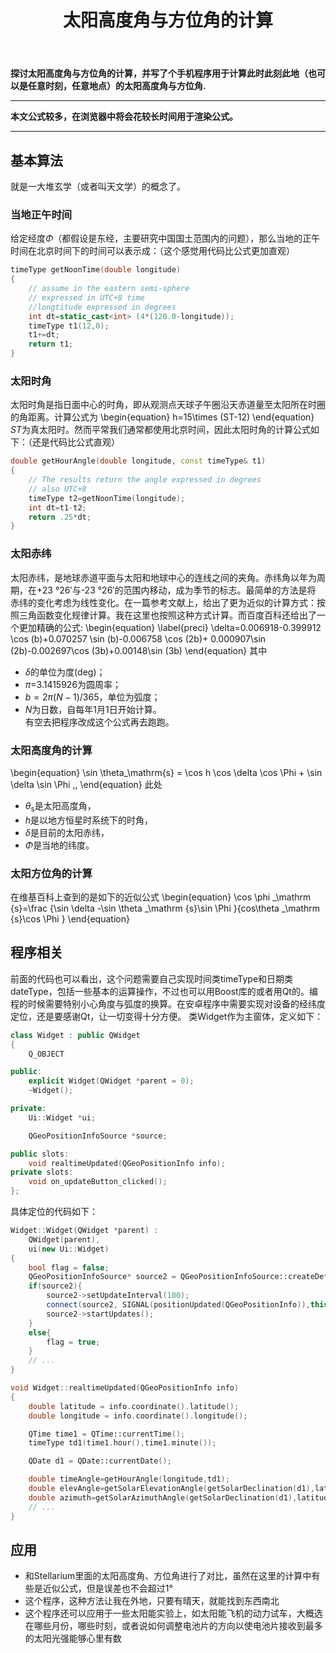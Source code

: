 ﻿---
title: 太阳高度角与方位角的计算
categories:
- Programming
tags:
- 天文 
- 安卓开发 
- Qt 
updated: 2017-10-22 
---
<script type="text/x-mathjax-config">
  		MathJax.Hub.Config({tex2jax: {inlineMath: [['$','$'], ['\\(','\\)']]},
  							TeX: { equationNumbers: {  autoNumber: "AMS"  },
     							   extensions: ["AMSmath.js"]}
  		});
		</script>
 <script type="text/javascript" src="https://cdn.mathjax.org/mathjax/latest/MathJax.js?config=TeX-AMS-MML_HTMLorMML"></script>
**探讨太阳高度角与方位角的计算，并写了个手机程序用于计算此时此刻此地（也可以是任意时刻，任意地点）的太阳高度角与方位角.**

---
**本文公式较多，在浏览器中将会花较长时间用于渲染公式。**  
  
--- 

## 基本算法
就是一大堆玄学（或者叫天文学）的概念了。
### 当地正午时间
给定经度$\Phi$（都假设是东经，主要研究中国国土范围内的问题），那么当地的正午时间在北京时间下的时间可以表示成：（这个感觉用代码比公式更加直观）  
```c++
timeType getNoonTime(double longitude)
{
    // assume in the eastern semi-sphere
    // expressed in UTC+8 time
    //longtitude expressed in degrees
    int dt=static_cast<int> (4*(120.0-longitude));
    timeType t1(12,0);
    t1+=dt;
    return t1;
}
```
### 太阳时角
太阳时角是指日面中心的时角，即从观测点天球子午圈沿天赤道量至太阳所在时圈的角距离。计算公式为
\begin{equation}
h=15\times (ST-12)
\end{equation}
$ST$为真太阳时。然而平常我们通常都使用北京时间，因此太阳时角的计算公式如下：（还是代码比公式直观）
```c++
double getHourAngle(double longitude, const timeType& t1)
{
    // The results return the angle expressed in degrees
    // also UTC+8
    timeType t2=getNoonTime(longitude);
    int dt=t1-t2;
    return .25*dt;
}
```
### 太阳赤纬
太阳赤纬，是地球赤道平面与太阳和地球中心的连线之间的夹角。赤纬角以年为周期，在+23 °26′与-23 °26′的范围内移动，成为季节的标志。最简单的方法是将
赤纬的变化考虑为线性变化。在一篇参考文献上，给出了更为近似的计算方式：按照三角函数变化规律计算。我在这里也按照这种方式计算。而百度百科还给出了一
个更加精确的公式:
\begin{equation} \label{preci}
\delta=0.006918-0.399912 \cos (b)+0.070257 \sin (b)-0.006758 \cos (2b)+ 0.000907\sin (2b)-0.002697\cos (3b)+0.00148\sin (3b)
\end{equation}
其中
* $\delta$的单位为度(deg)；
* $\pi$=3.1415926为圆周率；
* $b=2\pi (N-1)/365$，单位为弧度；
* $N$为日数，自每年1月1日开始计算。    
有空去把程序改成这个公式再去跑跑。

### 太阳高度角的计算
\begin{equation}
\sin \theta_\mathrm{s} = \cos h \cos \delta \cos \Phi + \sin \delta \sin \Phi \,,
\end{equation}
此处
* $\theta_\mathrm{s}$是太阳高度角，
* $h$是以地方恒星时系统下的时角，
* $\delta$是目前的太阳赤纬，
* $\Phi$是当地的纬度。

### 太阳方位角的计算
在维基百科上查到的是如下的近似公式
\begin{equation}
\cos \phi _\mathrm {s}=\frac {\sin \delta -\sin \theta _\mathrm {s}\sin \Phi }{cos\theta _\mathrm {s}\cos \Phi }
\end{equation}

## 程序相关
前面的代码也可以看出，这个问题需要自己实现时间类timeType和日期类dateType，包括一些基本的运算操作，不过也可以用Boost库的或者用Qt的。编程的时候需要特别小心角度与弧度的换算。在安卓程序中需要实现对设备的经纬度定位，还是要感谢Qt，让一切变得十分方便。
类Widget作为主窗体，定义如下：
```c++
class Widget : public QWidget
{
    Q_OBJECT

public:
    explicit Widget(QWidget *parent = 0);
    ~Widget();

private:
    Ui::Widget *ui;

    QGeoPositionInfoSource *source;

public slots:
    void realtimeUpdated(QGeoPositionInfo info);
private slots:
    void on_updateButton_clicked();
};
```
具体定位的代码如下：
```c++
Widget::Widget(QWidget *parent) :
    QWidget(parent),
    ui(new Ui::Widget)
{
    bool flag = false;
    QGeoPositionInfoSource* source2 = QGeoPositionInfoSource::createDefaultSource(this);
    if(source2){
        source2->setUpdateInterval(100);
        connect(source2, SIGNAL(positionUpdated(QGeoPositionInfo)),this, SLOT(realtimeUpdated(QGeoPositionInfo)));
        source2->startUpdates();
    }
    else{
        flag = true;
    }
	// ...
}

void Widget::realtimeUpdated(QGeoPositionInfo info)
{
    double latitude = info.coordinate().latitude();
    double longitude = info.coordinate().longitude();

    QTime time1 = QTime::currentTime();
    timeType td1(time1.hour(),time1.minute());

    QDate d1 = QDate::currentDate();

    double timeAngle=getHourAngle(longitude,td1);
    double elevAngle=getSolarElevationAngle(getSolarDeclination(d1),latitude,timeAngle);
    double azimuth=getSolarAzimuthAngle(getSolarDeclination(d1),latitude,timeAngle,elevAngle);
	// ...
}
```

## 应用
* 和Stellarium里面的太阳高度角、方位角进行了对比，虽然在这里的计算中有些是近似公式，但是误差也不会超过1°
* 这个程序，这种方法让我在外地，只要有晴天，就能找到东西南北
* 这个程序还可以应用于一些太阳能实验上，如太阳能飞机的动力试车，大概选在哪些月份，哪些时刻，或者说如何调整电池片的方向以使电池片接收到最多的太阳光强能够心里有数